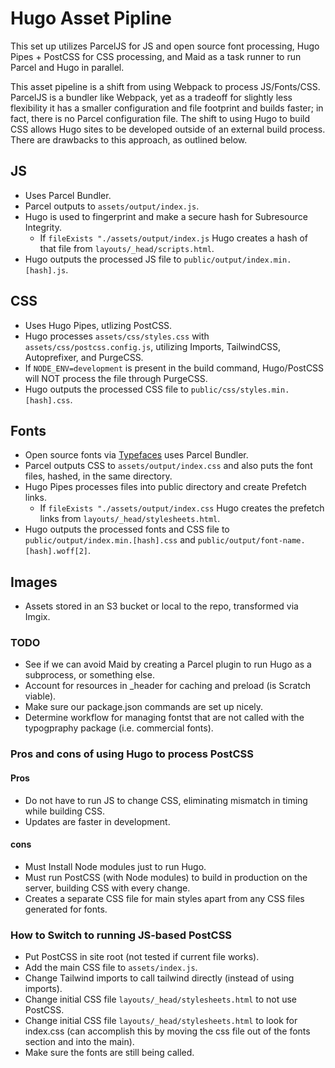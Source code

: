 # Hugo Asset Pipline

This set up utilizes ParcelJS for JS and open source font processing, Hugo Pipes + PostCSS for CSS processing, and Maid as a task runner to run Parcel and Hugo in parallel.

This asset pipeline is a shift from using Webpack to process JS/Fonts/CSS. ParcelJS is a bundler like Webpack, yet as a tradeoff for slightly less flexibility it has a smaller configuration and file footprint and builds faster; in fact, there is no Parcel configuration file. The shift to using Hugo to build CSS allows Hugo sites to be developed outside of an external build process. There are drawbacks to this approach, as outlined below.

## JS

- Uses Parcel Bundler.
- Parcel outputs to `assets/output/index.js`.
- Hugo is used to fingerprint and make a secure hash for Subresource Integrity.
  - If `fileExists "./assets/output/index.js` Hugo creates a hash of that file from `layouts/_head/scripts.html`.
- Hugo outputs the processed JS file to `public/output/index.min.[hash].js`.

## CSS

- Uses Hugo Pipes, utlizing PostCSS.
- Hugo processes `assets/css/styles.css` with `assets/css/postcss.config.js`, utilizing Imports, TailwindCSS, Autoprefixer, and PurgeCSS.
- If `NODE_ENV=development` is present in the build command, Hugo/PostCSS will NOT process the file through PurgeCSS.
- Hugo outputs the processed CSS file to `public/css/styles.min.[hash].css`.

## Fonts

- Open source fonts via [Typefaces](https://github.com/KyleAMathews/typefaces) uses Parcel Bundler.
- Parcel outputs CSS to `assets/output/index.css` and also puts the font files, hashed, in the same directory.
- Hugo Pipes processes files into public directory and create Prefetch links.
  - If `fileExists "./assets/output/index.css` Hugo creates the prefetch links from `layouts/_head/stylesheets.html`. 
- Hugo outputs the processed fonts and CSS file to `public/output/index.min.[hash].css` and `public/output/font-name.[hash].woff[2]`.

## Images

- Assets stored in an S3 bucket or local to the repo, transformed via Imgix.


### TODO

- See if we can avoid Maid by creating a Parcel plugin to run Hugo as a subprocess, or something else.
- Account for resources in _header for caching and preload (is Scratch viable).
- Make sure our package.json commands are set up nicely.
- Determine workflow for managing fontst that are not called with the typogpraphy package (i.e. commercial fonts).

### Pros and cons of using Hugo to process PostCSS

#### Pros

- Do not have to run JS to change CSS, eliminating mismatch in timing while building CSS.
- Updates are faster in development.

#### cons

- Must Install Node modules just to run Hugo.
- Must run PostCSS (with Node modules) to build in production on the server, building CSS with every change.
- Creates a separate CSS file for main styles apart from any CSS files generated for fonts.

### How to Switch to running JS-based PostCSS

- Put PostCSS in site root (not tested if current file works).
- Add the main CSS file to `assets/index.js`.
- Change Tailwind imports to call tailwind directly (instead of using imports).
- Change initial CSS file `layouts/_head/stylesheets.html` to not use PostCSS.
- Change initial CSS file `layouts/_head/stylesheets.html` to look for index.css (can accomplish this by moving the css file out of the fonts section and into the main).
- Make sure the fonts are still being called.
